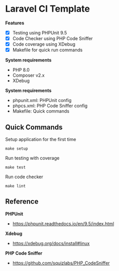 # Laravel CI Template

**Features**

- [x] Testing using PHPUnit 9.5
- [x] Code Checker using PHP Code Sniffer
- [x] Code coverage using XDebug
- [x] Makefile for quick run commands

**System requirements**

- PHP 8.0
- Composer v2.x
- XDebug

**System requirements**

- phpunit.xml: PHPUnit config
- phpcs.xml: PHP Code Sniffer config
- Makefile: Quick commands

## Quick Commands

Setup application for the first time

```shell
make setup
```

Run testing with coverage

```shell
make test
```

Run code checker

```shell
make lint
```

## Reference

**PHPUnit**

- https://phpunit.readthedocs.io/en/9.5/index.html

**Xdebug**

- https://xdebug.org/docs/install#linux

**PHP Code Sniffer**

- https://github.com/squizlabs/PHP_CodeSniffer
